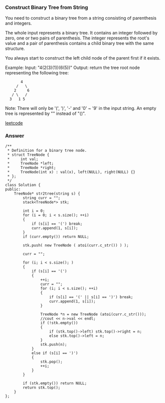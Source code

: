 ### Construct Binary Tree from String
You need to construct a binary tree from a string consisting of parenthesis and integers.

The whole input represents a binary tree. It contains an integer followed by zero, one or two pairs of parenthesis. The integer represents the root's value and a pair of parenthesis contains a child binary tree with the same structure.

You always start to construct the left child node of the parent first if it exists.

Example:
Input: "4(2(3)(1))(6(5))"
Output: return the tree root node representing the following tree:

	       4
	     /   \
	    2     6
	   / \   / 
	  3   1 5   
Note:
There will only be '(', ')', '-' and '0' ~ '9' in the input string.
An empty tree is represented by "" instead of "()".

[leetcode](https://leetcode.com/problems/construct-binary-tree-from-string/description/)

### Answer
	/**
	 * Definition for a binary tree node.
	 * struct TreeNode {
	 *     int val;
	 *     TreeNode *left;
	 *     TreeNode *right;
	 *     TreeNode(int x) : val(x), left(NULL), right(NULL) {}
	 * };
	 */
	class Solution {
	public:
	    TreeNode* str2tree(string s) {
	        string curr = "";
	        stack<TreeNode*> stk;
	        
	        int i = 0; 
	        for (i = 0; i < s.size(); ++i)
	        {
	            if (s[i] == '(') break;
	            curr.append(1, s[i]);
	        }
	        if (curr.empty()) return NULL;
	        
	        stk.push( new TreeNode ( atoi(curr.c_str()) ) );
	        
	        curr = "";
	        
	        for (i; i < s.size(); )
	        {
	            if (s[i] == '(')
	            {
	                ++i;
	                curr = "";
	                for (i; i < s.size(); ++i)
	                {
	                    if (s[i] == '(' || s[i] == ')') break;
	                    curr.append(1, s[i]);
	                }
	                
	                TreeNode *n = new TreeNode (atoi(curr.c_str()));
	                //cout << n->val << endl;
	                if (!stk.empty())
	                {
	                    if (stk.top()->left) stk.top()->right = n;
	                    else stk.top()->left = n;
	                }
	                stk.push(n);
	            }
	            else if (s[i] == ')')
	            {
	                stk.pop();
	                ++i;
	            }
	        }
	        
	        if (stk.empty()) return NULL;
	        return stk.top();
	    }
	};